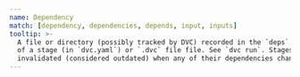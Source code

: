 ```yaml
---
name: Dependency
match: [dependency, dependencies, depends, input, inputs]
tooltip: >-
  A file or directory (possibly tracked by DVC) recorded in the `deps` section
  of a stage (in `dvc.yaml`) or `.dvc` file file. See `dvc run`. Stages are
  invalidated (considered outdated) when any of their dependencies change.
---
```

